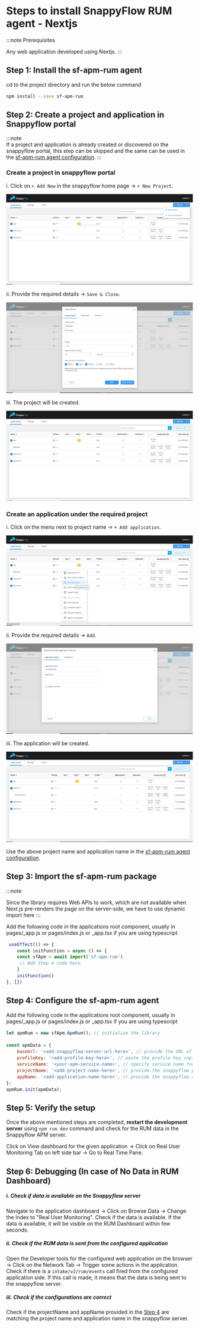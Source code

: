 # Steps to install SnappyFlow RUM agent - Nextjs

:::note Prerequisites

Any web application developed using Nextjs.
:::

## **Step 1: Install the sf-apm-rum agent**

cd to the project directory and run the below command
```bash
npm install --save sf-apm-rum 
```



## **Step 2: Create a project and application in Snappyflow portal**

:::note  
If a project and application is already created or discovered on the snappyflow portal, this step can be skipped and the same can be used in the [sf-apm-rum agent configuration](#step-4-configure-the-sf-apm-rum-agent).
:::

### Create a project in snappyflow portal
i. Click on `+ Add New` in the snappyflow home page -> `+ New Project`. 
  
![image](../images/create-proj-1.png)
  
ii. Provide the required details -> `Save & Close`.  
  
![image](../images/create-proj-2.png)
  
iii. The project will be created.  
  
![image](../images/create-proj-3.png)
  

### Create an application under the required project
i. Click on the menu next to project name -> `+ Add application`.  
  
![image](../images/create-app-1.png)
  
ii. Provide the required details -> `Add`.  
  
![image](../images/create-app-2.png)
  
iii. The application will be created.

![image](../images/create-app-3.png)
  

Use the above project name and application name in the [sf-apm-rum agent configuration](#step-4-configure-the-sf-apm-rum-agent).




## **Step 3: Import the sf-apm-rum package**

:::note

Since the library requires Web APIs to work, which are not available when Next.js pre-renders the page on the server-side, we have to use dynamic import here
:::

Add the following code in the applications root component,
usually in pages/_app.js or pages/index.js or _app.tsx if you are using typescript

```js
 useEffect(() => {
 	const initFunction = async () => {
 	const sfApm = await import('sf-apm-rum')
     // Add Step 4 code here
 	}
 	initFunction()
}, [])
```

## **Step 4: Configure the sf-apm-rum agent**

Add the following code in the applications root component,
usually in pages/_app.js or pages/index.js or _app.tsx if you are using typescript

```js
let apmRum = new sfApm.ApmRum(); // initialize the library

const apmData = {
	baseUrl: '<add-snappyflow-server-url-here>', // provide the URL of the snappyflow APM server that you are using to view the data
	profileKey: '<add-profile-key-here>', // paste the profile key copied from SF profile
	serviceName: '<your-apm-service-name>', // specify service name for RUM. This can be anyname of your choice (allowed characters: a-z, A-Z, 0-9, _, -, <space>)
	projectName: '<add-project-name-here>', // provide the snappyflow project name from step 2
	appName: '<add-application-name-here>', // provide the snappyflow application name from step 2
};
apmRum.init(apmData);
```

## **Step 5: Verify the setup**

Once the above mentioned steps are completed, **restart the development server** using `npm run dev` command and check for the RUM data in the Snappyflow APM server.

Click on View dashboard for the given application -> Click on Real User Monitoring Tab on left side bar -> Go to Real Time Pane.


## **Step 6: Debugging (In case of No Data in RUM Dashboard)**

##### i. **Check if data is available on the Snappyflow server**  
Navigate to the application dashboard -> Click on Browse Data -> Change the Index to "Real User Monitoring". Check if the data is available. If the data is available, it will be visible on the RUM Dashboard within few seconds.  

##### ii. **Check if the RUM data is sent from the configured application**  
Open the Developer tools for the configured web application on the browser -> Click on the Network Tab -> Trigger some actions in the application. Check if there is a `intake/v2/rum/events` call fired from the configured application side. If this call is made, it means that the data is being sent to the snappyflow server.   

##### iii. **Check if the configurations are correct**  
Check if the projectName and appName provided in the [Step 4](#step-4-configure-the-sf-apm-rum-agent) are matching the project name and application name in the snappyflow server.  
  